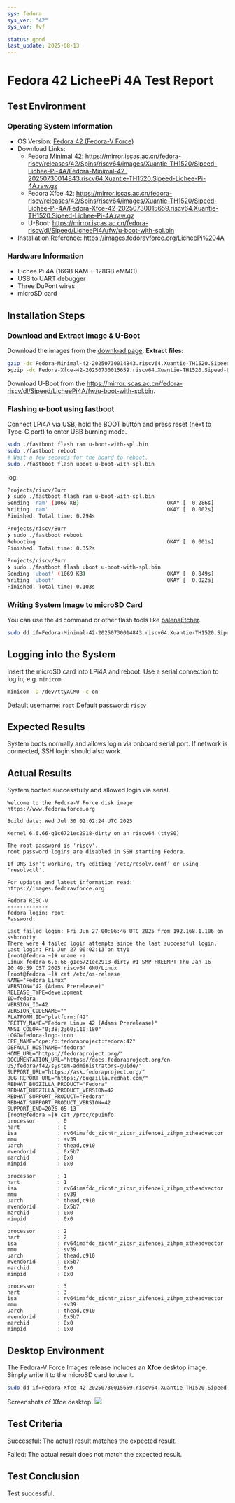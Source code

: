 ```yaml
---
sys: fedora
sys_ver: "42"
sys_var: fvf

status: good
last_update: 2025-08-13
---
```


# Fedora 42 LicheePi 4A Test Report

## Test Environment

### Operating System Information
- OS Version: [Fedora 42 (Fedora-V Force)](https://www.fedoravforce.org/)
- Download Links:
  - Fedora Minimal 42: <https://mirror.iscas.ac.cn/fedora-riscv/releases/42/Spins/riscv64/images/Xuantie-TH1520/Sipeed-Lichee-Pi-4A/Fedora-Minimal-42-20250730014843.riscv64.Xuantie-TH1520.Sipeed-Lichee-Pi-4A.raw.gz>
  - Fedora Xfce 42: <https://mirror.iscas.ac.cn/fedora-riscv/releases/42/Spins/riscv64/images/Xuantie-TH1520/Sipeed-Lichee-Pi-4A/Fedora-Xfce-42-20250730015659.riscv64.Xuantie-TH1520.Sipeed-Lichee-Pi-4A.raw.gz>
  - U-Boot: <https://mirror.iscas.ac.cn/fedora-riscv/dl/Sipeed/LicheePi4A/fw/u-boot-with-spl.bin>
- Installation Reference: <https://images.fedoravforce.org/LicheePi%204A>

### Hardware Information
- Lichee Pi 4A (16GB RAM + 128GB eMMC)
- USB to UART debugger
- Three DuPont wires
- microSD card

## Installation Steps

### Download and Extract Image & U-Boot
Download the images from the [download page](https://images.fedoravforce.org/LicheePi%204A).
**Extract files:**
```bash
gzip -dc Fedora-Minimal-42-20250730014843.riscv64.Xuantie-TH1520.Sipeed-Lichee-Pi-4A.raw.gz > Fedora-Minimal-42-20250730014843.riscv64.Xuantie-TH1520.Sipeed-Lichee-Pi-4A.raw
❯gzip -dc Fedora-Xfce-42-20250730015659.riscv64.Xuantie-TH1520.Sipeed-Lichee-Pi-4A.raw.gz > Fedora-Xfce-42-20250730015659.riscv64.Xuantie-TH1520.Sipeed-Lichee-Pi-4A.raw 
```

Download U-Boot from the <https://mirror.iscas.ac.cn/fedora-riscv/dl/Sipeed/LicheePi4A/fw/u-boot-with-spl.bin>.

### Flashing u-boot using fastboot
Connect LPi4A via USB, hold the BOOT button and press reset (next to Type-C port) to enter USB burning mode.

```bash
sudo ./fastboot flash ram u-boot-with-spl.bin
sudo ./fastboot reboot
# Wait a few seconds for the board to reboot.
sudo ./fastboot flash uboot u-boot-with-spl.bin
```

log:
```bash
Projects/riscv/Burn
❯ sudo ./fastboot flash ram u-boot-with-spl.bin
Sending 'ram' (1069 KB)                            OKAY [  0.286s]
Writing 'ram'                                      OKAY [  0.002s]
Finished. Total time: 0.294s

Projects/riscv/Burn
❯ sudo ./fastboot reboot
Rebooting                                          OKAY [  0.001s]
Finished. Total time: 0.352s

Projects/riscv/Burn
❯ sudo ./fastboot flash uboot u-boot-with-spl.bin
Sending 'uboot' (1069 KB)                          OKAY [  0.049s]
Writing 'uboot'                                    OKAY [  0.022s]
Finished. Total time: 0.103s
```

### Writing System Image to microSD Card
You can use the `dd` command or other flash tools like [balenaEtcher](https://etcher.balena.io/).
```bash
sudo dd if=Fedora-Minimal-42-20250730014843.riscv64.Xuantie-TH1520.Sipeed-Lichee-Pi-4A.raw of=/dev/mmcblk0 bs=1M
```

## Logging into the System
Insert the microSD card into LPi4A and reboot.
Use a serial connection to log in; e.g. `minicom`.
```bash
minicom -D /dev/ttyACM0 -c on
```
Default username: `root`
Default password: `riscv` 

## Expected Results
System boots normally and allows login via onboard serial port.
If network is connected, SSH login should also work.

## Actual Results
System booted successfully and allowed login via serial.

```log
Welcome to the Fedora-V Force disk image
https://www.fedoravforce.org

Build date: Wed Jul 30 02:02:24 UTC 2025

Kernel 6.6.66-g1c6721ec2918-dirty on an riscv64 (ttyS0)

The root password is 'riscv'.
root password logins are disabled in SSH starting Fedora.

If DNS isn’t working, try editing ‘/etc/resolv.conf’ or using 'resolvctl'.

For updates and latest information read:
https://images.fedoravforce.org

Fedora RISC-V
-------------
fedora login: root
Password:

Last failed login: Fri Jun 27 00:06:46 UTC 2025 from 192.168.1.106 on ssh:notty
There were 4 failed login attempts since the last successful login.
Last login: Fri Jun 27 00:02:13 on tty1
[root@fedora ~]# uname -a
Linux fedora 6.6.66-g1c6721ec2918-dirty #1 SMP PREEMPT Thu Jan 16 20:49:59 CST 2025 riscv64 GNU/Linux
[root@fedora ~]# cat /etc/os-release
NAME="Fedora Linux"
VERSION="42 (Adams Prerelease)"
RELEASE_TYPE=development
ID=fedora
VERSION_ID=42
VERSION_CODENAME=""
PLATFORM_ID="platform:f42"
PRETTY_NAME="Fedora Linux 42 (Adams Prerelease)"
ANSI_COLOR="0;38;2;60;110;180"
LOGO=fedora-logo-icon
CPE_NAME="cpe:/o:fedoraproject:fedora:42"
DEFAULT_HOSTNAME="fedora"
HOME_URL="https://fedoraproject.org/"
DOCUMENTATION_URL="https://docs.fedoraproject.org/en-US/fedora/f42/system-administrators-guide/"
SUPPORT_URL="https://ask.fedoraproject.org/"
BUG_REPORT_URL="https://bugzilla.redhat.com/"
REDHAT_BUGZILLA_PRODUCT="Fedora"
REDHAT_BUGZILLA_PRODUCT_VERSION=42
REDHAT_SUPPORT_PRODUCT="Fedora"
REDHAT_SUPPORT_PRODUCT_VERSION=42
SUPPORT_END=2026-05-13
[root@fedora ~]# cat /proc/cpuinfo
processor       : 0
hart            : 0
isa             : rv64imafdc_zicntr_zicsr_zifencei_zihpm_xtheadvector
mmu             : sv39
uarch           : thead,c910
mvendorid       : 0x5b7
marchid         : 0x0
mimpid          : 0x0

processor       : 1
hart            : 1
isa             : rv64imafdc_zicntr_zicsr_zifencei_zihpm_xtheadvector
mmu             : sv39
uarch           : thead,c910
mvendorid       : 0x5b7
marchid         : 0x0
mimpid          : 0x0

processor       : 2
hart            : 2
isa             : rv64imafdc_zicntr_zicsr_zifencei_zihpm_xtheadvector
mmu             : sv39
uarch           : thead,c910
mvendorid       : 0x5b7
marchid         : 0x0
mimpid          : 0x0

processor       : 3
hart            : 3
isa             : rv64imafdc_zicntr_zicsr_zifencei_zihpm_xtheadvector
mmu             : sv39
uarch           : thead,c910
mvendorid       : 0x5b7
marchid         : 0x0
mimpid          : 0x0
```

## Desktop Environment
The Fedora-V Force Images release includes an **Xfce** desktop image. Simply write it to the microSD card to use it.
```bash
sudo dd if=Fedora-Xfce-42-20250730015659.riscv64.Xuantie-TH1520.Sipeed-Lichee-Pi-4A.raw of=/dev/mmcblk0 bs=1M
```
Screenshots of Xfce desktop:
![](Fedora_42_Xfce.png)

## Test Criteria
Successful: The actual result matches the expected result.

Failed: The actual result does not match the expected result.

## Test Conclusion
Test successful.